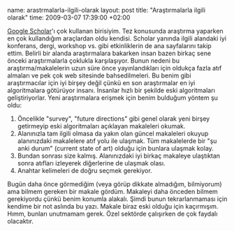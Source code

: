 name: arastrmalarla-ilgili-olarak
layout: post
title: "Araştırmalarla ilgili olarak"
time: 2009-03-07 17:39:00 +02:00

<p><a href="http://scholar.google.com.tr/">Google Scholar</a>'ı çok kullanan birisiyim. Tez konusunda araştırma yaparken en çok kullandığım araçlardan oldu kendisi. Scholar yanında ilgili alandaki iyi konferans, dergi, workshop vs. gibi etkinliklerin de ana sayfalarını takip ettim. Belirli bir alanda araştırmalara bakarken insan bazen birkaç sene önceki araştırmalarla çoklukla karşılaşıyor. Bunun nedeni bu araştırma/makalelerin uzun süre önce yayınlandıkları için oldukça fazla atıf almaları ve pek çok web sitesinde bahsedilmeleri. Bu benim gibi araştırmacılar için iyi birşey değil çünkü en son araştırmalar en iyi algoritmalara götürüyor insanı. İnsanlar hızlı bir şekilde eski algoritmaları geliştiriyorlar. Yeni araştırmalara erişmek için benim bulduğum yöntem şu oldu:<br /></p><ol><li>Öncelikle "survey", "future directions" gibi genel olarak yeni birşey getirmeyip eski algoritmaları açıklayan makaleleri okumak.</li><li>Alanınızla tam ilgili olmasa da yakın olan güncel makaleleri okuyup alanınızdaki makalelere atıf yolu ile ulaşmak. Tüm makalelerde bir "şu anki durum" (current state of art) olduğu için bunlara ulaşmak kolay.</li><li>Bundan sonrası size kalmış. Alanınızdaki iyi birkaç makaleye ulaştıktan sonra atıfları izleyerek diğerlerine de ulaşmak olası.</li><li>Anahtar kelimeleri de doğru seçmek gerekiyor.</li></ol><p>Bugün daha önce görmediğim (veya görüp dikkate almadığım, bilmiyorum) ama bilmem gereken bir makale gördüm. Makaleyi daha önceden bilmem gerekiyordu çünkü benim konumla alakalı. Şimdi bunun tekrarlanmaması için kendime bir not aslında bu yazı. Makale biraz eski olduğu için kaçırmışım. Hımm, bunları unutmamam gerek. Özel sektörde çalışırken de çok faydalı olacaktır.</p>
